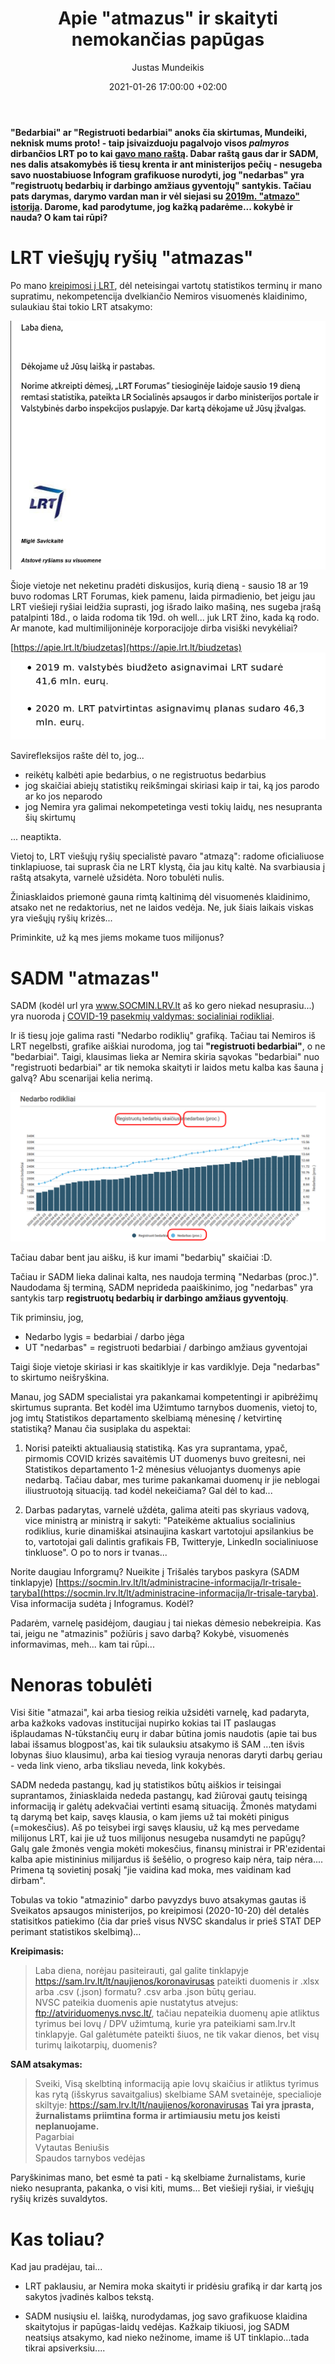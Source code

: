 ﻿---
title: Apie "atmazus" ir skaityti nemokančias papūgas
date: 2021-01-26 17:00:00 +02:00
author: Justas Mundeikis
layout: post
comments: true
citation: true
image:  /assets/2021/01/26/ban.jpeg
thumbnail: /assets/2021/01/26/thumb.ban.jpeg
categories:
  - Žiniasklaida
tags:
  - Statistika
  - LRT

---

**"Bedarbiai" ar "Registruoti bedarbiai" anoks čia skirtumas, Mundeiki, neknisk mums proto! - taip įsivaizduoju pagalvojo visos *palmyros* dirbančios LRT po to kai [gavo mano raštą](https://lithuanian-economy.net/2021/01/19/nemiros-stebuklinga-statistika). Dabar raštą gaus dar ir SADM, nes dalis atsakomybės iš tiesų krenta ir ant ministerijos pečių - nesugeba savo nuostabiuose Infogram grafikuose nurodyti, jog "nedarbas" yra "registruotų bedarbių ir darbingo amžiaus gyventojų" santykis. Tačiau pats darymas, darymo vardan man ir vėl siejasi su [2019m. "atmazo" istorija](https://lithuanian-economy.net/2019/11/21/ekonomisto-ekomentaras-apie-atmazine-politika). Darome, kad parodytume, jog kažką padarėme... kokybė ir nauda? O kam tai rūpi?**<!--more-->

# LRT viešųjų ryšių "atmazas"

Po mano [kreipimosi į LRT](https://lithuanian-economy.net/2021/01/19/nemiros-stebuklinga-statistika), dėl neteisingai vartotų statistikos terminų ir mano supratimu, nekompetencija dvelkiančio Nemiros visuomenės klaidinimo, sulaukiau štai tokio LRT atsakymo:

![](/assets/2021/01/26/lrt.png)

Šioje vietoje net neketinu pradėti diskusijos, kurią dieną - sausio 18 ar 19 buvo rodomas LRT Forumas, kiek pamenu, laida pirmadienio, bet jeigu jau LRT viešieji ryšiai leidžia suprasti, jog išrado laiko mašiną, nes sugeba įrašą patalpinti 18d., o laida rodoma tik 19d. oh well... juk LRT žino, kada ką rodo. Ar manote, kad multimilijoninėje korporacijoje dirba visiški nevykėliai?

[https://apie.lrt.lt/biudzetas](https://apie.lrt.lt/biudzetas)
![](/assets/2021/01/26/lrt_budget.png)


Savirefleksijos rašte dėl to, jog...

* reikėtų kalbėti apie bedarbius, o ne registruotus bedarbius
* jog skaičiai abiejų statistikų reikšmingai skiriasi kaip ir tai, ką jos parodo ar ko jos neparodo
* jog Nemira yra galimai nekompetetinga vesti tokių laidų, nes nesupranta šių skirtumų

... neaptikta.

Vietoj to, LRT viešųjų ryšių specialistė pavaro "atmazą": radome oficialiuose tinklapiuose, tai suprask čia ne LRT klystą, čia jau kitų kaltė. Na svarbiausia į raštą atsakyta, varnelė užsidėta. Noro tobulėti nulis.

Žiniasklaidos priemonė gauna rimtą kaltinimą dėl visuomenės klaidinimo, atsako net ne redaktorius, net ne laidos vedėja. Ne, juk šiais laikais viskas yra viešųjų ryšių krizės...

Priminkite, už ką mes jiems mokame tuos milijonus?


# SADM "atmazas"

SADM (kodėl url yra www.SOCMIN.LRV.lt aš ko gero niekad nesuprasiu...) yra nuoroda į [COVID-19 pasekmių valdymas: socialiniai rodikliai](https://socmin.lrv.lt/lt/veiklos-sritys/socialine-statistika/covid-19-pasekmiu-valdymas-socialiniai-rodikliai).

Ir iš tiesų joje galima rasti "Nedarbo rodiklių" grafiką. Tačiau tai Nemiros iš LRT negelbsti, grafike aiškiai nurodoma, jog tai **"registruoti bedarbiai"**, o ne "bedarbiai".
Taigi, klausimas lieka ar Nemira skiria sąvokas "bedarbiai" nuo "registruoti bedarbiai" ar tik nemoka skaityti ir laidos metu kalba kas šauna į galvą? Abu scenarijai kelia nerimą.

![](/assets/2021/01/26/sadm.png)

Tačiau dabar bent jau aišku, iš kur imami "bedarbių" skaičiai :D.

Tačiau ir SADM lieka dalinai kalta, nes naudoja terminą "Nedarbas (proc.)". Naudodama šį terminą, SADM neprideda paaiškinimo, jog "nedarbas" yra santykis tarp **registruotų bedarbių ir darbingo amžiaus gyventojų**.

Tik priminsiu, jog,
* Nedarbo lygis = bedarbiai / darbo jėga
* UT "nedarbas" = registruoti bedarbiai / darbingo amžiaus gyventojai

Taigi šioje vietoje skiriasi ir kas skaitiklyje ir kas vardiklyje. Deja "nedarbas" to skirtumo neišryškina.

Manau, jog SADM specialistai yra pakankamai kompetentingi ir apibrėžimų skirtumus supranta. Bet kodėl ima Užimtumo tarnybos duomenis, vietoj to, jog imtų Statistikos departamento skelbiamą mėnesinę / ketvirtinę statistiką? Manau čia susiplaka du aspektai:

1. Norisi pateikti aktualiausią statistiką. Kas yra suprantama, ypač, pirmomis COVID krizės savaitėmis UT duomenys buvo greitesni, nei Statistikos departamento 1-2 mėnesius vėluojantys duomenys apie nedarbą. Tačiau dabar, mes turime pakankamai duomenų ir jie neblogai iliustruotoją situaciją. tad kodėl nekeičiama? Gal dėl to kad...

2. Darbas padarytas, varnelė uždėta, galima ateiti pas skyriaus vadovą, vice ministrą ar ministrą ir sakyti: "Pateikėme aktualius socialinius rodiklius, kurie dinamiškai atsinaujina kaskart vartotojui apsilankius be to, vartotojai gali dalintis grafikais FB, Twitteryje, LinkedIn socialiniuose tinkluose". O po to nors ir tvanas...

Norite daugiau Inforgramų? Nueikite į Trišalės tarybos paskyra (SADM tinklapyje)
[https://socmin.lrv.lt/lt/administracine-informacija/lr-trisale-taryba](https://socmin.lrv.lt/lt/administracine-informacija/lr-trisale-taryba). Visa informacija sudėta į Infogramus. Kodėl?

Padarėm, varnelę pasidėjom, daugiau į tai niekas dėmesio nebekreipia. Kas tai, jeigu ne "atmazinis" požiūris į savo darbą? Kokybė, visuomenės informavimas, meh... kam tai rūpi...

# Nenoras tobulėti

Visi šitie "atmazai", kai arba tiesiog reikia užsidėti varnelę, kad padaryta, arba kažkoks vadovas institucijai nupirko kokias tai IT paslaugas išplaudamas N-tūkstančių eurų ir dabar būtina jomis naudotis (apie tai bus labai išsamus blogpost'as, kai tik sulauksiu atsakymo iš SAM ...ten išvis lobynas šiuo klausimu), arba kai tiesiog vyrauja nenoras daryti darbų geriau - veda link vieno, arba tiksliau neveda, link kokybės.

SADM nededa pastangų, kad jų statistikos būtų aiškios ir teisingai suprantamos, žiniasklaida nededa pastangų, kad žiūrovai gautų teisingą informaciją ir galėtų adekvačiai vertinti esamą situaciją. Žmonės matydami tą darymą bet kaip, savęs klausia, o kam jiems už tai mokėti pinigus (=mokesčius). Aš po teisybei irgi savęs klausiu, už ką mes pervedame milijonus LRT, kai jie už tuos milijonus nesugeba nusamdyti ne papūgų? Galų gale žmonės vengia mokėti mokesčius, finansų ministrai ir PR'ezidentai kalba apie mistininius milijardus iš šešėlio, o progreso kaip nėra, taip nėra.... Primena tą sovietinį posakį "jie vaidina kad moka, mes vaidinam kad dirbam".

Tobulas va tokio "atmazinio" darbo pavyzdys buvo atsakymas gautas iš Sveikatos apsaugos ministerijos, po kreipimosi (2020-10-20) dėl detalės statisitkos patiekimo (čia dar prieš visus NVSC skandalus ir prieš STAT DEP perimant statistikos skelbimą)...

**Kreipimasis:**

>Laba diena,
norėjau pasiteirauti, gal galite tinklapyje https://sam.lrv.lt/lt/naujienos/koronavirusas pateikti duomenis ir .xlsx arba .csv (.json) formatu? .csv arba .json būtų geriau.<br>
NVSC pateikia duomenis apie nustatytus atvejus: ftp://atviriduomenys.nvsc.lt/, tačiau nepateikia duomenų apie atliktus tyrimus bei lovų / DPV užimtumą, kurie yra pateikiami sam.lrv.lt tinklapyje. Gal galėtumėte pateikti šiuos, ne tik vakar dienos, bet visų turimų laikotarpių, duomenis?

**SAM atsakymas:**

>Sveiki,
Visą skelbtiną informaciją apie lovų skaičius ir atliktus tyrimus kas rytą (išskyrus savaitgalius) skelbiame SAM svetainėje, specialioje skiltyje:
https://sam.lrv.lt/lt/naujienos/koronavirusas
**Tai yra įprasta, žurnalistams priimtina forma ir artimiausiu metu jos keisti neplanuojame.**<br>
Pagarbiai <br>
Vytautas Beniušis<br>
Spaudos tarnybos vedėjas

Paryškinimas mano, bet esmė ta pati - ką skelbiame žurnalistams, kurie nieko nesupranta, pakanka, o visi kiti, mums... Bet viešieji ryšiai, ir viešųjų ryšių krizės suvaldytos.

# Kas toliau?

Kad jau pradėjau, tai...

* LRT paklausiu, ar Nemira moka skaityti ir pridėsiu grafiką ir dar kartą jos sakytos įvadinės kalbos tekstą.

* SADM nusiųsiu el. laišką, nurodydamas, jog savo grafikuose klaidina skaitytojus ir papūgas-laidų vedėjas. Kažkaip tikiuosi, jog SADM neatsiųs atsakymo, kad nieko nežinome, imame iš UT tinklapio...tada tikrai apsiverksiu....
